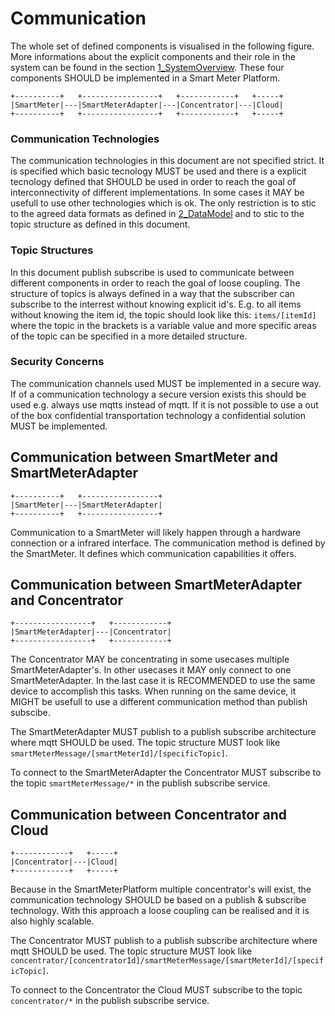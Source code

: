 # Communication

The whole set of defined components is visualised in the following figure. More informations about the explicit components and their role in the system can be found in the section [1_SystemOverview](./../1_SystemOverview/overview.md). These four components SHOULD be implemented in a Smart Meter Platform.

    +----------+   +-----------------+   +------------+   +-----+
    |SmartMeter|---|SmartMeterAdapter|---|Concentrator|---|Cloud|
    +----------+   +-----------------+   +------------+   +-----+

### Communication Technologies

The communication technologies in this document are not specified strict. It is specified which basic tecnology MUST be used and there is a explicit tecnology defined that SHOULD be used in order to reach the goal of interconnectivity of different implementations. In some cases it MAY be usefull to use other technologies which is ok. The only restriction is to stic to the agreed data formats as defined in [2_DataModel](./../2_DataModel/overview.md) and to stic to the topic structure as defined in this document.

### Topic Structures

In this document publish subscribe is used to communicate between different components in order to reach the goal of loose coupling. The structure of topics is always defined in a way that the subscriber can subscribe to the interrest without knowing explicit id's. E.g. to all items without knowing the item id, the topic should look like this: `items/[itemId]` where the topic in the brackets is a variable value and more specific areas of the topic can be specified in a more detailed structure.

### Security Concerns

The communication channels used MUST be implemented in a secure way. If of a communication technology a secure version exists this should be used e.g. always use mqtts instead of mqtt. If it is not possible to use a out of the box confidential transportation technology a confidential solution MUST be implemented.

## Communication between SmartMeter and SmartMeterAdapter

    +----------+   +-----------------+
    |SmartMeter|---|SmartMeterAdapter|
    +----------+   +-----------------+

Communication to a SmartMeter will likely happen through a hardware connection or a infrared interface. The communication method is defined by the SmartMeter. It defines which communication capabilities it offers.

## Communication between SmartMeterAdapter and Concentrator

    +-----------------+   +------------+
    |SmartMeterAdapter|---|Concentrator|
    +-----------------+   +------------+

The Concentrator MAY be concentrating in some usecases multiple SmartMeterAdapter's. In other usecases it MAY only connect to one SmartMeterAdapter. In the last case it is RECOMMENDED to use the same device to accomplish this tasks. When running on the same device, it MIGHT be usefull to use a different communication method than publish subscibe.

The SmartMeterAdapter MUST publish to a publish subscribe architecture where mqtt SHOULD be used. The topic structure MUST look like `smartMeterMessage/[smartMeterId]/[specificTopic]`.

To connect to the SmartMeterAdapter the Concentrator MUST subscribe to the topic `smartMeterMessage/*` in the publish subscribe service.

## Communication between Concentrator and Cloud

    +------------+   +-----+
    |Concentrator|---|Cloud|
    +------------+   +-----+

Because in the SmartMeterPlatform multiple concentrator's will exist, the communication technology SHOULD be based on a publish & subscribe technology. With this approach a loose coupling can be realised and it is also highly scalable.

The Concentrator MUST publish to a publish subscribe architecture where mqtt SHOULD be used. The topic structure MUST look like `concentrator/[concentratorId]/smartMeterMessage/[smartMeterId]/[specificTopic]`.

To connect to the Concentrator the Cloud MUST subscribe to the topic `concentrator/*` in the publish subscribe service.
